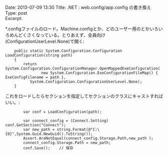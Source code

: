 Date: 2013-07-09  13:30
Title: .NET : web.config/app.config の書き換え
Type: post  
Excerpt:   

*.configファイルのロード。Machine.configとか、どのユーザー用のとかいろいろめんどくさくなっている。とりあえず、全員向け(ConfigurationUserLevel.None)で開く:

        public static System.Configuration.Configuration LoadConfiguration(string path)
        {
            return  System.Configuration.ConfigurationManager.OpenMappedExeConfiguration(
                    new System.Configuration.ExeConfigurationFileMap() { ExeConfigFilename = path },
               System.Configuration.ConfigurationUserLevel.None);
        }

        
これをロードしたらセクションを指定してセクションのクラスにキャストすればいい。:


    
            var conf = LoadConfiguration(path);

            var connect_config = (Connect.Setting) conf.GetSection("Connect");
            var new_path = string.Format(@"C:\{0}",System.Guid.NewGuid().ToString());
            Assert.AreNotEqual(connect_config.Storage.Path,new_path );
            connect_config.Storage.Path = new_path;
            conf.Save();    // 保存
